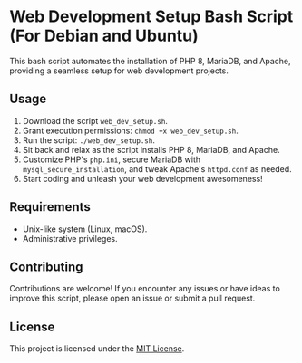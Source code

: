 # Web Development Setup Bash Script (For Debian and Ubuntu)

This bash script automates the installation of PHP 8, MariaDB, and Apache, providing a seamless setup for web development projects.

## Usage

1. Download the script `web_dev_setup.sh`.
2. Grant execution permissions: `chmod +x web_dev_setup.sh`.
3. Run the script: `./web_dev_setup.sh`.
4. Sit back and relax as the script installs PHP 8, MariaDB, and Apache.
5. Customize PHP's `php.ini`, secure MariaDB with `mysql_secure_installation`, and tweak Apache's `httpd.conf` as needed.
6. Start coding and unleash your web development awesomeness!

## Requirements

- Unix-like system (Linux, macOS).
- Administrative privileges.

## Contributing

Contributions are welcome! If you encounter any issues or have ideas to improve this script, please open an issue or submit a pull request.

## License

This project is licensed under the [MIT License](LICENSE).
